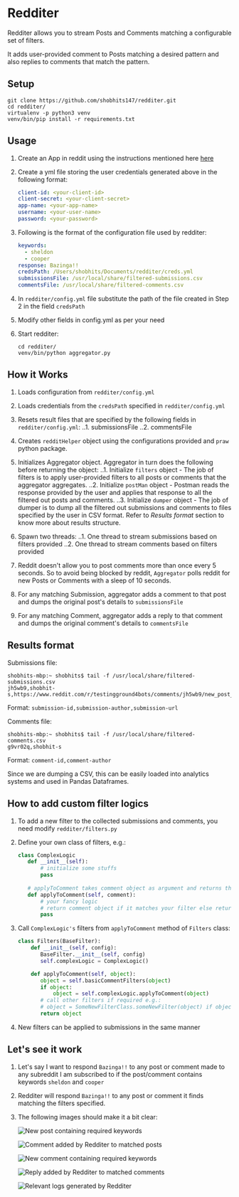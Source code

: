 Redditer
======

Redditer allows you to stream Posts and Comments matching a configurable set of filters.

It adds user-provided comment to Posts matching a desired pattern and also replies to comments that match the pattern.

## Setup
```shell
git clone https://github.com/shobhits147/redditer.git
cd redditer/
virtualenv -p python3 venv
venv/bin/pip install -r requirements.txt
```

## Usage

1. Create an App in reddit using the instructions mentioned here [here](https://github.com/reddit-archive/reddit/wiki/OAuth2-Quick-Start-Example#first-steps)

2. Create a yml file storing the user credentials generated above in the following format:
    ```yaml
    client-id: <your-client-id>
    client-secret: <your-client-secret>
    app-name: <your-app-name>
    username: <your-user-name>
    password: <your-password>
    ```

3. Following is the format of the configuration file used by redditer:
    ```yaml
    keywords:
      - sheldon
      - cooper
    response: Bazinga!!
    credsPath: /Users/shobhits/Documents/redditer/creds.yml
    submissionsFile: /usr/local/share/filtered-submissions.csv
    commentsFile: /usr/local/share/filtered-comments.csv
    ```

4. In `redditer/config.yml` file substitute the path of the file created in Step 2 in the field `credsPath`

5. Modify other fields in config.yml as per your need

6. Start redditer:
    ```shell
    cd redditer/
    venv/bin/python aggregator.py
    ```
    
    
## How it Works

1. Loads configuration from `redditer/config.yml`

2. Loads credentials from the `credsPath` specified in `redditer/config.yml`

3. Resets result files that are specified by the following fields in `redditer/config.yml`:
    ..1. submissionsFile
    ..2. commentsFile

4. Creates `redditHelper` object using the configurations provided and `praw` python package.

5. Initializes Aggregator object. Aggregator in turn does the following before returning the object:
    ..1. Initialize `filters` object - The job of filters is to apply user-provided filters to all posts or comments that the aggregator aggregates.
    ..2. Initialize `postMan` object - Postman reads the response provided by the user and applies that response to all the filtered out posts and comments.
    ..3. Initialize `dumper` object - The job of dumper is to dump all the filtered out submissions and comments to files specified by the user in CSV format. Refer to *Results format* section to know more about results structure.
    
6. Spawn two threads:
    ..1. One thread to stream submissions based on filters provided
    ..2. One thread to stream comments based on filters provided
    
7. Reddit doesn't allow you to post comments more than once every 5 seconds. So to avoid being blocked by reddit, `Aggregator` polls reddit for new Posts or Comments with a sleep of 10 seconds.

8. For any matching Submission, aggregator adds a comment to that post and dumps the original post's details to `submissionsFile`

9. For any matching Comment, aggregator adds a reply to that comment and dumps the original comment's details to `commentsFile`

## Results format

Submissions file:
```csv
shobhits-mbp:~ shobhits$ tail -f /usr/local/share/filtered-submissions.csv
jh5wb9,shobhit-s,https://www.reddit.com/r/testingground4bots/comments/jh5wb9/new_post_24/
```
Format: `submission-id,submission-author,submission-url`


Comments file:
```csv
shobhits-mbp:~ shobhits$ tail -f /usr/local/share/filtered-comments.csv
g9vr02q,shobhit-s
```
Format: `comment-id,comment-author`


Since we are dumping a CSV, this can be easily loaded into analytics systems and used in Pandas Dataframes.

## How to add custom filter logics

1. To add a new filter to the collected submissions and comments, you need modify `redditer/filters.py`

2. Define your own class of filters, e.g.:
    ```python
    class ComplexLogic
       def __init__(self):
           # initialize some stuffs
           pass
       
       # applyToComment takes comment object as argument and returns the modified comment object
       def applyToComment(self, comment):
           # your fancy logic
           # return comment object if it matches your filter else return None
           pass
    ```
    
3. Call `ComplexLogic's` filters from `applyToComment` method of `Filters` class:
    ```python
    class Filters(BaseFilter):
        def __init__(self, config):
           BaseFilter.__init__(self, config)
           self.complexLogic = ComplexLogic()
    
        def applyToComment(self, object):
           object = self.basicCommentFilters(object)
           if object:
               object = self.complexLogic.applyToComment(object)
           # call other filters if required e.g.:
           # object = SomeNewFilterClass.someNewFilter(object) if object is not None else None
           return object
    ```
4. New filters can be applied to submissions in the same manner

## Let's see it work

1. Let's say I want to respond `Bazinga!!` to any post or comment made to any subreddit I am subscribed to if the post/comment contains keywords `sheldon` and `cooper`

2. Redditer will respond `Bazinga!!` to any post or comment it finds matching the filters specified.

3. The following images should make it a bit clear:

    ![New post containing required keywords](https://github.com/shobhits147/redditer/blob/final-touches/images/new_post.png?raw=true)
    
    ![Comment added by Redditer to matched posts](https://github.com/shobhits147/redditer/blob/final-touches/images/new_post_with_comment.png?raw=true)
    
    ![New comment containing required keywords](https://github.com/shobhits147/redditer/blob/final-touches/images/new_comment.png?raw=true)
    
    ![Reply added by Redditer to matched comments](https://github.com/shobhits147/redditer/blob/final-touches/images/new_comment_with_reply.png?raw=true)
    
    ![Relevant logs generated by Redditer](https://github.com/shobhits147/redditer/blob/final-touches/images/command_line_logs.png?raw=true)